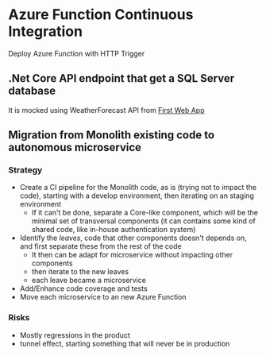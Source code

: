 # Azure Function Continuous Integration
Deploy Azure Function with HTTP Trigger

## .Net Core API endpoint that get a SQL Server database
It is mocked using
WeatherForecast API from [First Web App](https://docs.microsoft.com/en-us/aspnet/core/tutorials/first-web-api?view=aspnetcore-5.0&tabs=visual-studio-code)

## Migration from Monolith existing code to autonomous microservice
### Strategy
* Create a CI pipeline for the Monolith code, as is (trying not to impact the code), starting with a develop environment, then iterating on an staging environment
  * If it can't be done, separate a Core-like component, which will be the minimal set of transversal components (it can contains some kind of shared code, like in-house authentication system)
* Identify the _leaves_, code that other components doesn't depends on, and first separate these from the rest of the code
    * It then can be adapt for microservice without impacting other components
    * then iterate to the new leaves
    * each leave became a microservice
* Add/Enhance code coverage and tests
* Move each microservice to an new Azure Function

### Risks
* Mostly regressions in the product
* tunnel effect, starting something that will never be in production